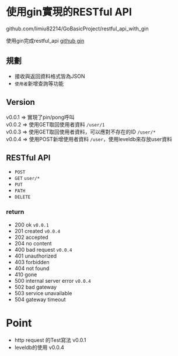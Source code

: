 # 使用gin實現的RESTful API

github.com/limiu82214/GoBasicProject/restful_api_with_gin

使用gin完成restful_api
[github gin](https://github.com/gin-gonic/gin)

## 規劃

* 接收與返回資料格式皆為JSON
* `使用者`新增查詢等功能

## Version

v0.0.1 => 實現了pin/pong呼叫  
v0.0.2 => 使用GET取回使用者資料 `/user/1`  
v0.0.3 => 使用GET取回使用者資料，可以應對不存在的ID `/user/*`  
v0.0.4 => 使用POST新增使用者資料 `/user`，使用leveldb來存放user資料

## RESTful API

* `POST`
* `GET` `user/*`
* `PUT`
* `PATH`
* `DELETE`

### return

* 200 ok `v0.0.1`
* 201 created `v0.0.4`
* 202 accepted
* 204 no content
* 400 bad request `v0.0.4`
* 401 unauthorized
* 403 forbidden
* 404 not found
* 410 gone
* 500 internal server error `v0.0.4`
* 502 bad gateway
* 503 service unavailable
* 504 gateway timeout

# Point

* http request 的Test寫法 v0.0.1
* leveldb的使用 v0.0.4
